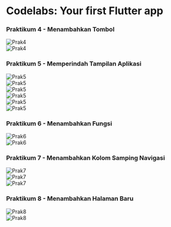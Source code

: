 # Codelabs: Your first Flutter app

### Praktikum 4 - Menambahkan Tombol
![Prak4](img/Prak4.1.png) <br>
![Prak4](img/Prak4.2.png)

### Praktikum 5 - Memperindah Tampilan Aplikasi
![Prak5](img/Prak5.1.png) <br>
![Prak5](img/Prak5.2.png) <br>
![Prak5](img/prak5.3.png) <br>
![Prak5](img/prak5.4.png) <br>
![Prak5](img/prak5.5.png) <br>
![Prak5](img/prak5.6.png) 

### Praktikum 6 - Menambahkan Fungsi
![Prak6](img/prak6.1.png) <br>
![Prak6](img/prak6.2.png) <br>

### Praktikum 7 - Menambahkan Kolom Samping Navigasi
![Prak7](img/prak7.1.png) <br>
![Prak7](img/prak7.2.png) <br>
![Prak7](img/prak7.3.png) <br>

### Praktikum 8 - Menambahkan Halaman Baru
![Prak8](img/prak8.1.png) <br>
![Prak8](img/prak8.2.png) <br>

